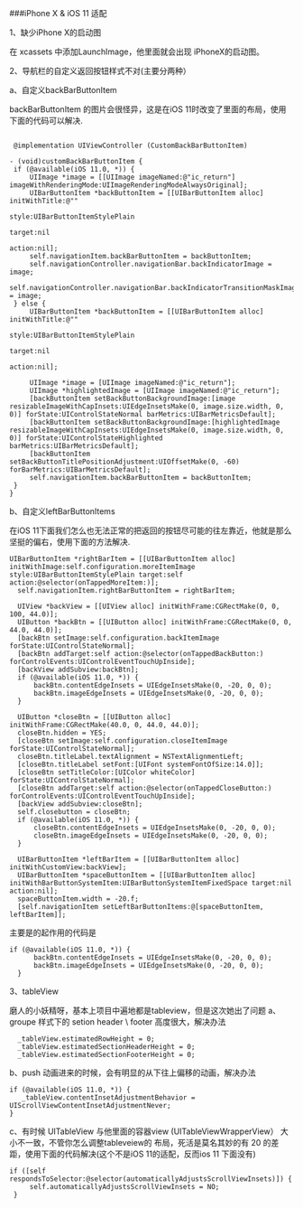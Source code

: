###iPhone X & iOS 11 适配

1、缺少iPhone X的启动图

   在 xcassets 中添加LaunchImage，他里面就会出现 iPhoneX的启动图。
	
2、导航栏的自定义返回按钮样式不对(主要分两种）
	
   a、自定义backBarButtonItem
	
   backBarButtonItem 的图片会很怪异，这是在iOS 11时改变了里面的布局，使用下面的代码可以解决.
   
   ```oc
   
	@implementation UIViewController (CustomBackBarButtonItem)

- (void)customBackBarButtonItem {
    if (@available(iOS 11.0, *)) {
        UIImage *image = [[UIImage imageNamed:@"ic_return"] imageWithRenderingMode:UIImageRenderingModeAlwaysOriginal];
        UIBarButtonItem *backButtonItem = [[UIBarButtonItem alloc] initWithTitle:@""
                                                                           style:UIBarButtonItemStylePlain
                                                                          target:nil
                                                                          action:nil];
        self.navigationItem.backBarButtonItem = backButtonItem;
        self.navigationController.navigationBar.backIndicatorImage = image;
        self.navigationController.navigationBar.backIndicatorTransitionMaskImage = image;
    } else {
        UIBarButtonItem *backButtonItem = [[UIBarButtonItem alloc] initWithTitle:@""
                                                                             style:UIBarButtonItemStylePlain
                                                                            target:nil
                                                                            action:nil];
        
        UIImage *image = [UIImage imageNamed:@"ic_return"];
        UIImage *highlightedImage = [UIImage imageNamed:@"ic_return"];
        [backButtonItem setBackButtonBackgroundImage:[image resizableImageWithCapInsets:UIEdgeInsetsMake(0, image.size.width, 0, 0)] forState:UIControlStateNormal barMetrics:UIBarMetricsDefault];
        [backButtonItem setBackButtonBackgroundImage:[highlightedImage resizableImageWithCapInsets:UIEdgeInsetsMake(0, image.size.width, 0, 0)] forState:UIControlStateHighlighted barMetrics:UIBarMetricsDefault];
        [backButtonItem setBackButtonTitlePositionAdjustment:UIOffsetMake(0, -60) forBarMetrics:UIBarMetricsDefault];
        self.navigationItem.backBarButtonItem = backButtonItem;
    }
}
```

  b、自定义leftBarButtonItems
  
  在iOS 11下面我们怎么也无法正常的把返回的按钮尽可能的往左靠近，他就是那么坚挺的偏右，使用下面的方法解决.
  
  ```oc
  UIBarButtonItem *rightBarItem = [[UIBarButtonItem alloc] initWithImage:self.configuration.moreItemImage style:UIBarButtonItemStylePlain target:self action:@selector(onTappedMoreItem:)];
    self.navigationItem.rightBarButtonItem = rightBarItem;
    
    UIView *backView = [[UIView alloc] initWithFrame:CGRectMake(0, 0, 100, 44.0)];
    UIButton *backBtn = [[UIButton alloc] initWithFrame:CGRectMake(0, 0, 44.0, 44.0)];
    [backBtn setImage:self.configuration.backItemImage forState:UIControlStateNormal];
    [backBtn addTarget:self action:@selector(onTappedBackButton:) forControlEvents:UIControlEventTouchUpInside];
    [backView addSubview:backBtn];
    if (@available(iOS 11.0, *)) {
        backBtn.contentEdgeInsets = UIEdgeInsetsMake(0, -20, 0, 0);
        backBtn.imageEdgeInsets = UIEdgeInsetsMake(0, -20, 0, 0);
    }

    UIButton *closeBtn = [[UIButton alloc] initWithFrame:CGRectMake(40.0, 0, 44.0, 44.0)];
    closeBtn.hidden = YES;
    [closeBtn setImage:self.configuration.closeItemImage forState:UIControlStateNormal];
    closeBtn.titleLabel.textAlignment = NSTextAlignmentLeft;
    [closeBtn.titleLabel setFont:[UIFont systemFontOfSize:14.0]];
    [closeBtn setTitleColor:[UIColor whiteColor] forState:UIControlStateNormal];
    [closeBtn addTarget:self action:@selector(onTappedCloseButton:) forControlEvents:UIControlEventTouchUpInside];
    [backView addSubview:closeBtn];
    self.closebutton = closeBtn;
    if (@available(iOS 11.0, *)) {
        closeBtn.contentEdgeInsets = UIEdgeInsetsMake(0, -20, 0, 0);
        closeBtn.imageEdgeInsets = UIEdgeInsetsMake(0, -20, 0, 0);
    }

    UIBarButtonItem *leftBarItem = [[UIBarButtonItem alloc] initWithCustomView:backView];
    UIBarButtonItem *spaceButtonItem = [[UIBarButtonItem alloc] initWithBarButtonSystemItem:UIBarButtonSystemItemFixedSpace target:nil action:nil];
    spaceButtonItem.width = -20.f;
    [self.navigationItem setLeftBarButtonItems:@[spaceButtonItem, leftBarItem]];
  ```
  
  主要是的起作用的代码是
  ```oc
  if (@available(iOS 11.0, *)) {
        backBtn.contentEdgeInsets = UIEdgeInsetsMake(0, -20, 0, 0);
        backBtn.imageEdgeInsets = UIEdgeInsetsMake(0, -20, 0, 0);
    }
  ```
 
3、tableView

   磨人的小妖精呀，基本上项目中遍地都是tableview，但是这次她出了问题
   a、groupe 样式下的 setion header \ footer 高度很大，解决办法

      _tableView.estimatedRowHeight = 0;
      _tableView.estimatedSectionHeaderHeight = 0;
      _tableView.estimatedSectionFooterHeight = 0;
   
   b、push 动画进来的时候，会有明显的从下往上偏移的动画，解决办法
   
   ```oc
   if (@available(iOS 11.0, *)) {
      _tableView.contentInsetAdjustmentBehavior = UIScrollViewContentInsetAdjustmentNever;
   }
   ```
   
   c、有时候 UITableView 与他里面的容器view (UITableViewWrapperView） 大小不一致，不管你怎么调整tableveiew的
   布局，死活是莫名其妙的有 20 的差距，使用下面的代码解决(这个不是iOS 11的适配，反而ios 11 下面没有)
   
   ```oc
   if ([self respondsToSelector:@selector(automaticallyAdjustsScrollViewInsets)]) {
        self.automaticallyAdjustsScrollViewInsets = NO;
    }
   ```
   
